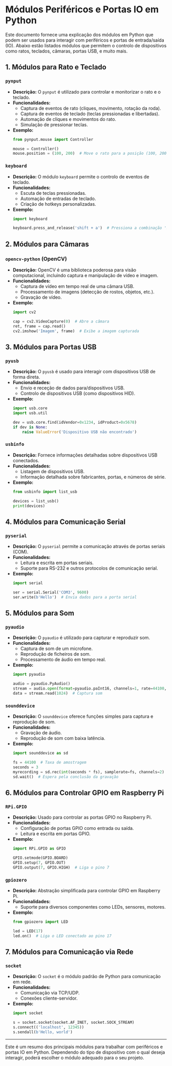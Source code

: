 
# Módulos Periféricos e Portas IO em Python

Este documento fornece uma explicação dos módulos em Python que podem ser usados para interagir com periféricos e portas de entrada/saída (IO). Abaixo estão listados módulos que permitem o controlo de dispositivos como ratos, teclados, câmaras, portas USB, e muito mais.

## 1. Módulos para Rato e Teclado

### **`pynput`**
- **Descrição:** O `pynput` é utilizado para controlar e monitorizar o rato e o teclado.
- **Funcionalidades:**
  - Captura de eventos de rato (cliques, movimento, rotação da roda).
  - Captura de eventos de teclado (teclas pressionadas e libertadas).
  - Automação de cliques e movimentos do rato.
  - Simulação de pressionar teclas.
- **Exemplo:**
  ```python
  from pynput.mouse import Controller

  mouse = Controller()
  mouse.position = (100, 200)  # Move o rato para a posição (100, 200)
  ```

### **`keyboard`**
- **Descrição:** O módulo `keyboard` permite o controlo de eventos de teclado.
- **Funcionalidades:**
  - Escuta de teclas pressionadas.
  - Automação de entradas de teclado.
  - Criação de hotkeys personalizadas.
- **Exemplo:**
  ```python
  import keyboard

  keyboard.press_and_release('shift + a')  # Pressiona a combinação 'Shift+A'
  ```

## 2. Módulos para Câmaras

### **`opencv-python` (OpenCV)**
- **Descrição:** OpenCV é uma biblioteca poderosa para visão computacional, incluindo captura e manipulação de vídeo e imagem.
- **Funcionalidades:**
  - Captura de vídeo em tempo real de uma câmara USB.
  - Processamento de imagens (detecção de rostos, objetos, etc.).
  - Gravação de vídeo.
- **Exemplo:**
  ```python
  import cv2

  cap = cv2.VideoCapture(0)  # Abre a câmara
  ret, frame = cap.read()
  cv2.imshow('Imagem', frame)  # Exibe a imagem capturada
  ```

## 3. Módulos para Portas USB

### **`pyusb`**
- **Descrição:** O `pyusb` é usado para interagir com dispositivos USB de forma direta.
- **Funcionalidades:**
  - Envio e receção de dados para/dispositivos USB.
  - Controlo de dispositivos USB (como dispositivos HID).
- **Exemplo:**
  ```python
  import usb.core
  import usb.util

  dev = usb.core.find(idVendor=0x1234, idProduct=0x5678)
  if dev is None:
      raise ValueError('Dispositivo USB não encontrado')
  ```

### **`usbinfo`**
- **Descrição:** Fornece informações detalhadas sobre dispositivos USB conectados.
- **Funcionalidades:**
  - Listagem de dispositivos USB.
  - Informação detalhada sobre fabricantes, portas, e números de série.
- **Exemplo:**
  ```python
  from usbinfo import list_usb

  devices = list_usb()
  print(devices)
  ```

## 4. Módulos para Comunicação Serial

### **`pyserial`**
- **Descrição:** O `pyserial` permite a comunicação através de portas seriais (COM).
- **Funcionalidades:**
  - Leitura e escrita em portas seriais.
  - Suporte para RS-232 e outros protocolos de comunicação serial.
- **Exemplo:**
  ```python
  import serial

  ser = serial.Serial('COM3', 9600)
  ser.write(b'Hello')  # Envia dados para a porta serial
  ```

## 5. Módulos para Som

### **`pyaudio`**
- **Descrição:** O `pyaudio` é utilizado para capturar e reproduzir som.
- **Funcionalidades:**
  - Captura de som de um microfone.
  - Reprodução de ficheiros de som.
  - Processamento de áudio em tempo real.
- **Exemplo:**
  ```python
  import pyaudio

  audio = pyaudio.PyAudio()
  stream = audio.open(format=pyaudio.paInt16, channels=1, rate=44100, input=True)
  data = stream.read(1024)  # Captura som
  ```

### **`sounddevice`**
- **Descrição:** O `sounddevice` oferece funções simples para captura e reprodução de som.
- **Funcionalidades:**
  - Gravação de áudio.
  - Reprodução de som com baixa latência.
- **Exemplo:**
  ```python
  import sounddevice as sd

  fs = 44100  # Taxa de amostragem
  seconds = 3
  myrecording = sd.rec(int(seconds * fs), samplerate=fs, channels=2)
  sd.wait()  # Espera pela conclusão da gravação
  ```

## 6. Módulos para Controlar GPIO em Raspberry Pi

### **`RPi.GPIO`**
- **Descrição:** Usado para controlar as portas GPIO no Raspberry Pi.
- **Funcionalidades:**
  - Configuração de portas GPIO como entrada ou saída.
  - Leitura e escrita em portas GPIO.
- **Exemplo:**
  ```python
  import RPi.GPIO as GPIO

  GPIO.setmode(GPIO.BOARD)
  GPIO.setup(7, GPIO.OUT)
  GPIO.output(7, GPIO.HIGH)  # Liga o pino 7
  ```

### **`gpiozero`**
- **Descrição:** Abstração simplificada para controlar GPIO em Raspberry Pi.
- **Funcionalidades:**
  - Suporte para diversos componentes como LEDs, sensores, motores.
- **Exemplo:**
  ```python
  from gpiozero import LED

  led = LED(17)
  led.on()  # Liga o LED conectado ao pino 17
  ```

## 7. Módulos para Comunicação via Rede

### **`socket`**
- **Descrição:** O `socket` é o módulo padrão de Python para comunicação em rede.
- **Funcionalidades:**
  - Comunicação via TCP/UDP.
  - Conexões cliente-servidor.
- **Exemplo:**
  ```python
  import socket

  s = socket.socket(socket.AF_INET, socket.SOCK_STREAM)
  s.connect(('localhost', 12345))
  s.sendall(b'Hello, world')
  ```

---

Este é um resumo dos principais módulos para trabalhar com periféricos e portas IO em Python. Dependendo do tipo de dispositivo com o qual deseja interagir, poderá escolher o módulo adequado para o seu projeto.